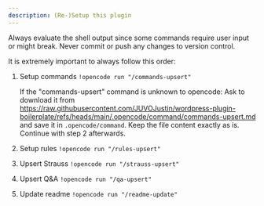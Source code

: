 ```yaml
---
description: (Re-)Setup this plugin
---
```


Always evaluate the shell output since some commands require user input or might break.
Never commit or push any changes to version control.

It is extremely important to always follow this order:

1. Setup commands
    `!opencode run "/commands-upsert"`

    If the "commands-upsert" command is unknown to opencode: 
    Ask to download it from https://raw.githubusercontent.com/JUVOJustin/wordpress-plugin-boilerplate/refs/heads/main/.opencode/command/commands-upsert.md and save it in `.opencode/command`. Keep the file content exactly as is. Continue with step 2 afterwards.

2. Setup rules
    `!opencode run "/rules-upsert"`

3. Upsert Strauss
    `!opencode run "/strauss-upsert"`

4. Upsert Q&A
    `!opencode run "/qa-upsert"`

5. Update readme
    `!opencode run "/readme-update"`